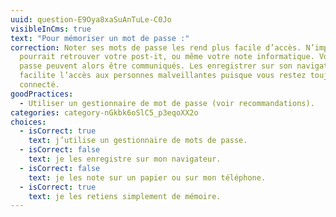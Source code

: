 ```yaml
---
uuid: question-E9Oya8xaSuAnTuLe-C0Jo
visibleInCms: true
text: "Pour mémoriser un mot de passe :"
correction: Noter ses mots de passe les rend plus facile d’accès. N’importe qui
  pourrait retrouver votre post-it, ou même votre note informatique. Vos mots de
  passe peuvent alors être communiqués. Les enregistrer sur son navigateur
  facilite l’accès aux personnes malveillantes puisque vous restez toujours
  connecté.
goodPractices:
  - Utiliser un gestionnaire de mot de passe (voir recommandations).
categories: category-nGkbk6oSlC5_p3eqoXX2o
choices:
  - isCorrect: true
    text: j’utilise un gestionnaire de mots de passe.
  - isCorrect: false
    text: je les enregistre sur mon navigateur.
  - isCorrect: false
    text: je les note sur un papier ou sur mon téléphone.
  - isCorrect: true
    text: je les retiens simplement de mémoire.
---
```

